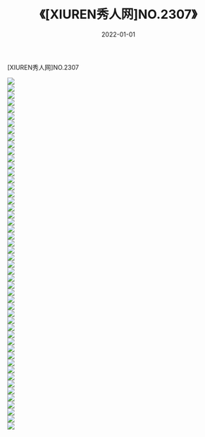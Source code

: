 ﻿---
layout: post
title:  《[XIUREN秀人网]NO.2307》
date:   2022-01-01
img: http://img.660000.xyz/Sharelink/秀人网/秀人网第03部分/[XIUREN秀人网]NO.2307/000.jpg
categories: [美女, 清纯, 唯美]
---

[XIUREN秀人网]NO.2307

 ![](http://img.660000.xyz/Sharelink/秀人网/秀人网第03部分/[XIUREN秀人网]NO.2307/001.jpg) <br>![](http://img.660000.xyz/Sharelink/秀人网/秀人网第03部分/[XIUREN秀人网]NO.2307/002.jpg) <br>![](http://img.660000.xyz/Sharelink/秀人网/秀人网第03部分/[XIUREN秀人网]NO.2307/003.jpg) <br>![](http://img.660000.xyz/Sharelink/秀人网/秀人网第03部分/[XIUREN秀人网]NO.2307/004.jpg) <br>![](http://img.660000.xyz/Sharelink/秀人网/秀人网第03部分/[XIUREN秀人网]NO.2307/005.jpg) <br>![](http://img.660000.xyz/Sharelink/秀人网/秀人网第03部分/[XIUREN秀人网]NO.2307/006.jpg) <br>![](http://img.660000.xyz/Sharelink/秀人网/秀人网第03部分/[XIUREN秀人网]NO.2307/007.jpg) <br>![](http://img.660000.xyz/Sharelink/秀人网/秀人网第03部分/[XIUREN秀人网]NO.2307/008.jpg) <br>![](http://img.660000.xyz/Sharelink/秀人网/秀人网第03部分/[XIUREN秀人网]NO.2307/009.jpg) <br>![](http://img.660000.xyz/Sharelink/秀人网/秀人网第03部分/[XIUREN秀人网]NO.2307/010.jpg) <br>![](http://img.660000.xyz/Sharelink/秀人网/秀人网第03部分/[XIUREN秀人网]NO.2307/011.jpg) <br>![](http://img.660000.xyz/Sharelink/秀人网/秀人网第03部分/[XIUREN秀人网]NO.2307/012.jpg) <br>![](http://img.660000.xyz/Sharelink/秀人网/秀人网第03部分/[XIUREN秀人网]NO.2307/013.jpg) <br>![](http://img.660000.xyz/Sharelink/秀人网/秀人网第03部分/[XIUREN秀人网]NO.2307/014.jpg) <br>![](http://img.660000.xyz/Sharelink/秀人网/秀人网第03部分/[XIUREN秀人网]NO.2307/015.jpg) <br>![](http://img.660000.xyz/Sharelink/秀人网/秀人网第03部分/[XIUREN秀人网]NO.2307/016.jpg) <br>![](http://img.660000.xyz/Sharelink/秀人网/秀人网第03部分/[XIUREN秀人网]NO.2307/017.jpg) <br>![](http://img.660000.xyz/Sharelink/秀人网/秀人网第03部分/[XIUREN秀人网]NO.2307/018.jpg) <br>![](http://img.660000.xyz/Sharelink/秀人网/秀人网第03部分/[XIUREN秀人网]NO.2307/019.jpg) <br>![](http://img.660000.xyz/Sharelink/秀人网/秀人网第03部分/[XIUREN秀人网]NO.2307/020.jpg) <br>![](http://img.660000.xyz/Sharelink/秀人网/秀人网第03部分/[XIUREN秀人网]NO.2307/021.jpg) <br>![](http://img.660000.xyz/Sharelink/秀人网/秀人网第03部分/[XIUREN秀人网]NO.2307/022.jpg) <br>![](http://img.660000.xyz/Sharelink/秀人网/秀人网第03部分/[XIUREN秀人网]NO.2307/023.jpg) <br>![](http://img.660000.xyz/Sharelink/秀人网/秀人网第03部分/[XIUREN秀人网]NO.2307/024.jpg) <br>![](http://img.660000.xyz/Sharelink/秀人网/秀人网第03部分/[XIUREN秀人网]NO.2307/025.jpg) <br>![](http://img.660000.xyz/Sharelink/秀人网/秀人网第03部分/[XIUREN秀人网]NO.2307/026.jpg) <br>![](http://img.660000.xyz/Sharelink/秀人网/秀人网第03部分/[XIUREN秀人网]NO.2307/027.jpg) <br>![](http://img.660000.xyz/Sharelink/秀人网/秀人网第03部分/[XIUREN秀人网]NO.2307/028.jpg) <br>![](http://img.660000.xyz/Sharelink/秀人网/秀人网第03部分/[XIUREN秀人网]NO.2307/029.jpg) <br>![](http://img.660000.xyz/Sharelink/秀人网/秀人网第03部分/[XIUREN秀人网]NO.2307/030.jpg) <br>![](http://img.660000.xyz/Sharelink/秀人网/秀人网第03部分/[XIUREN秀人网]NO.2307/031.jpg) <br>![](http://img.660000.xyz/Sharelink/秀人网/秀人网第03部分/[XIUREN秀人网]NO.2307/032.jpg) <br>![](http://img.660000.xyz/Sharelink/秀人网/秀人网第03部分/[XIUREN秀人网]NO.2307/033.jpg) <br>![](http://img.660000.xyz/Sharelink/秀人网/秀人网第03部分/[XIUREN秀人网]NO.2307/034.jpg) <br>![](http://img.660000.xyz/Sharelink/秀人网/秀人网第03部分/[XIUREN秀人网]NO.2307/035.jpg) <br>![](http://img.660000.xyz/Sharelink/秀人网/秀人网第03部分/[XIUREN秀人网]NO.2307/036.jpg) <br>![](http://img.660000.xyz/Sharelink/秀人网/秀人网第03部分/[XIUREN秀人网]NO.2307/037.jpg) <br>![](http://img.660000.xyz/Sharelink/秀人网/秀人网第03部分/[XIUREN秀人网]NO.2307/038.jpg) <br>![](http://img.660000.xyz/Sharelink/秀人网/秀人网第03部分/[XIUREN秀人网]NO.2307/039.jpg) <br>![](http://img.660000.xyz/Sharelink/秀人网/秀人网第03部分/[XIUREN秀人网]NO.2307/040.jpg) <br>![](http://img.660000.xyz/Sharelink/秀人网/秀人网第03部分/[XIUREN秀人网]NO.2307/041.jpg) <br>![](http://img.660000.xyz/Sharelink/秀人网/秀人网第03部分/[XIUREN秀人网]NO.2307/042.jpg) <br>![](http://img.660000.xyz/Sharelink/秀人网/秀人网第03部分/[XIUREN秀人网]NO.2307/043.jpg) <br>![](http://img.660000.xyz/Sharelink/秀人网/秀人网第03部分/[XIUREN秀人网]NO.2307/044.jpg) <br>![](http://img.660000.xyz/Sharelink/秀人网/秀人网第03部分/[XIUREN秀人网]NO.2307/045.jpg) <br>![](http://img.660000.xyz/Sharelink/秀人网/秀人网第03部分/[XIUREN秀人网]NO.2307/046.jpg) <br>![](http://img.660000.xyz/Sharelink/秀人网/秀人网第03部分/[XIUREN秀人网]NO.2307/047.jpg) <br>![](http://img.660000.xyz/Sharelink/秀人网/秀人网第03部分/[XIUREN秀人网]NO.2307/048.jpg) <br>![](http://img.660000.xyz/Sharelink/秀人网/秀人网第03部分/[XIUREN秀人网]NO.2307/049.jpg) <br>![](http://img.660000.xyz/Sharelink/秀人网/秀人网第03部分/[XIUREN秀人网]NO.2307/050.jpg) <br>